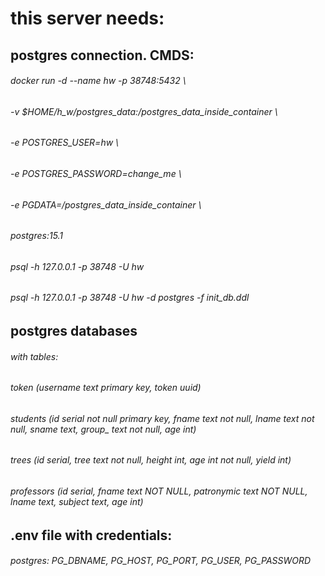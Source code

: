 # this server needs:

## postgres connection. CMDS:
###### docker run  -d --name hw -p 38748:5432 \
###### -v $HOME/h_w/postgres_data:/postgres_data_inside_container \
###### -e POSTGRES_USER=hw \
###### -e POSTGRES_PASSWORD=change_me \
###### -e PGDATA=/postgres_data_inside_container \
###### postgres:15.1

###### psql -h 127.0.0.1 -p 38748 -U hw

###### psql -h 127.0.0.1 -p 38748 -U hw -d postgres -f init_db.ddl

## postgres databases
###### with tables: 
###### token (username text primary key, token uuid)
###### students (id serial not null primary key, fname text not null, lname text not null, sname text, group_ text not null, age int)
###### trees (id serial, tree text not null, height int, age int not null, yield int)
###### professors (id serial, fname text NOT NULL, patronymic text NOT NULL, lname text, subject text, age int)

## .env file with credentials:
###### postgres: PG_DBNAME, PG_HOST, PG_PORT, PG_USER, PG_PASSWORD
